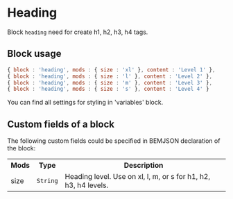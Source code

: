 # Heading

Block `heading` need for create h1, h2, h3, h4 tags.

## Block usage

``` js
{ block : 'heading', mods : { size : 'xl' }, content : 'Level 1' },
{ block : 'heading', mods : { size : 'l' }, content : 'Level 2' },
{ block : 'heading', mods : { size : 'm' }, content : 'Level 3' },
{ block : 'heading', mods : { size : 's' }, content : 'Level 4' }
```

You can find all settings for styling in 'variables' block.

## Custom fields of a block

The following custom fields could be specified in BEMJSON declaration of the block:

<table>
    <tr>
        <th>Mods</th>
        <th>Type</th>
        <th>Description</th>
    </tr>
    <tr>
        <td>size</td>
        <td>
            <code>String</code>
        </td>
        <td>Heading level. Use on xl, l, m, or s for h1, h2, h3, h4 levels.</td>
    </tr>
</table>

